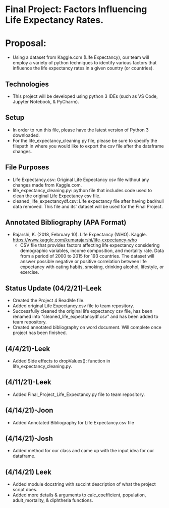# Final Project: Factors Influencing Life Expectancy Rates.

# Proposal: 
* Using a dataset from Kaggle.com (Life Expectancy), our team will employ a variety of python techniques to identify various factors that influence the life expectancy rates in a given country (or countries).

## Technologies 
* This project will be developed using python 3 IDEs (such as VS Code, Jupyter Notebook, & PyCharm). 

## Setup 
* In order to run this file, please have the latest version of Python 3 downloaded.
* For the life_expectancy_cleaning.py file, please be sure to specify the filepath in where you would like to export the csv file after the dataframe changes.  

## File Purposes
* Life Expectancy.csv: Original Life Expectancy csv file without any changes made from Kaggle.com. 
* life_expectancy_cleaning.py: python file that includes code used to clean the original Life Expectancy csv file. 
* cleaned_life_expectancydf.csv: Life expectancy file after having bad/null data removed. This file and its' dataset will be used for the Final Project. 

## Annotated Bibliography (APA Format) 
* Rajarshi, K. (2018, February 10). Life Expectancy (WHO). Kaggle. https://www.kaggle.com/kumarajarshi/life-expectancy-who
   * CSV file that provides factors affecting life expectancy considering demographic variables, income composition, and mortality rate. Data from a period of 2000 to 2015 for 193 countries. The dataset will answer possible negative or positive correlation between life expectancy with eating habits, smoking, drinking alcohol, lifestyle, or exercise.

## Status Update (04/2/21)-Leek 
* Created the Project 4 ReadMe file.
* Added original Life Expectancy.csv file to team repository.
* Successfully cleaned the original life expectancy csv file, has been renamed into "cleaned_life_expectancydf.csv" and has been added to team repository.
* Created annotated bibliography on word document. Will complete once project has been finished.

## (4/4/21)-Leek
* Added Side effects to dropValues(): function in life_expectancy_cleaning.py. 

## (4/11/21)-Leek 
* Added Final_Project_Life_Expectancy.py file to team repository. 

## (4/14/21)-Joon 
* Added Annotated Bibliography for Life Expectancy.csv file 

## (4/14/21)-Josh
* Added method for our class and came up with the input idea for our dataframe.

## (4/14/21) Leek
* Added module docstring with succint description of what the project script does. 
* Added more details & arguments to calc_coefficient, population, adult_mortality, & diphtheria functions. 
